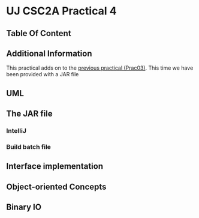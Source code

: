 # UJ CSC2A Practical 4

## Table Of Content

## Additional Information

This practical adds on to the [previous practical (Prac03)](https://github.com/ThaBeanBoy/UJ_CSC2A_P03). This time we 
have been provided with a JAR file

## UML

## The JAR file

### IntelliJ

### Build batch file

## Interface implementation

## Object-oriented Concepts

## Binary IO
